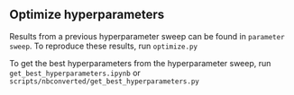 ## Optimize hyperparameters

Results from a previous hyperparameter sweep can be found in `parameter sweep`. To reproduce these results, run `optimize.py`

To get the best hyperparameters from the hyperparameter sweep, run `get_best_hyperparameters.ipynb` or `scripts/nbconverted/get_best_hyperparameters.py`
